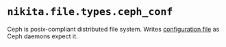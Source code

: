 
# `nikita.file.types.ceph_conf`

Ceph is posix-compliant distributed file system. Writes [configuration file](http://docs.ceph.com/docs/jewel/rados/configuration/ceph-conf/) as Ceph daemons expect it.
